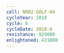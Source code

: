 ```yaml
---
cell: NR02-GOLF-04
cycleYear: 2018
cycle: 6
cycleDate: 2018-6
resistance: 929000
enlightened: 431000
---
```

